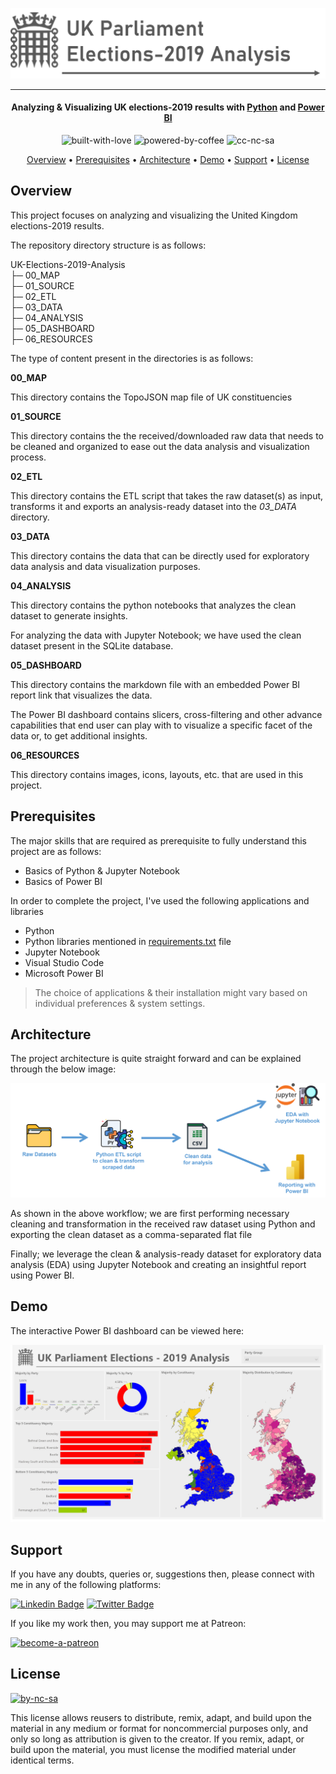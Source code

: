 ![Project Logo][project_logo]

---

<h4 align="center">Analyzing & Visualizing UK elections-2019 results with <a href="https://en.wikipedia.org/wiki/Python_(programming_language)" target="_blank">Python</a> and <a href="https://en.wikipedia.org/wiki/Microsoft_Power_BI" target="_blank">Power BI</a></h4>

<p align='center'>
<img src="https://i.ibb.co/KxfMMsP/built-with-love.png" alt="built-with-love" border="0">
<img src="https://i.ibb.co/MBDK1Pk/powered-by-coffee.png" alt="powered-by-coffee" border="0">
<img src="https://i.ibb.co/CtGqhQH/cc-nc-sa.png" alt="cc-nc-sa" border="0">
</p>

<p align="center">
  <a href="#overview">Overview</a> •
  <a href="#prerequisites">Prerequisites</a> •
  <a href="#architecture">Architecture</a> •
  <a href="#demo">Demo</a> •
  <a href="#support">Support</a> •
  <a href="#license">License</a>
</p>

## Overview

This project focuses on analyzing and visualizing the United Kingdom elections-2019 results.

The repository directory structure is as follows:

UK-Elections-2019-Analysis<br>
├─ 00_MAP<br>
├─ 01_SOURCE<br>
├─ 02_ETL<br>
├─ 03_DATA<br>
├─ 04_ANALYSIS<br>
├─ 05_DASHBOARD<br>
├─ 06_RESOURCES<br>

The type of content present in the directories is as follows:

**00_MAP**

This directory contains the TopoJSON map file of UK constituencies

**01_SOURCE**

This directory contains the the received/downloaded raw data that needs to be cleaned and organized to ease out the data analysis and visualization process.

**02_ETL**

This directory contains the ETL script that takes the raw dataset(s) as input, transforms it and exports an analysis-ready dataset into the _03_DATA_ directory.

**03_DATA**

This directory contains the data that can be directly used for exploratory data analysis and data visualization purposes.

**04_ANALYSIS**

This directory contains the python notebooks that analyzes the clean dataset to generate insights.

For analyzing the data with Jupyter Notebook; we have used the clean dataset present in the SQLite database.

**05_DASHBOARD**

This directory contains the markdown file with an embedded Power BI report link that visualizes the data.

The Power BI dashboard contains slicers, cross-filtering and other advance capabilities that end user can play with to visualize a specific facet of the data or, to get additional insights.

**06_RESOURCES**

This directory contains images, icons, layouts, etc. that are used in this project.

## Prerequisites

The major skills that are required as prerequisite to fully understand this project are as follows:

- Basics of Python & Jupyter Notebook
- Basics of Power BI

In order to complete the project, I've used the following applications and libraries

- Python
- Python libraries mentioned in [requirements.txt][requirements] file
- Jupyter Notebook
- Visual Studio Code
- Microsoft Power BI

> The choice of applications & their installation might vary based on individual preferences & system settings.

## Architecture

The project architecture is quite straight forward and can be explained through the below image:

![Process Architecture][process_workflow]

As shown in the above workflow; we are first performing necessary cleaning and transformation in the received raw dataset using Python and exporting the clean dataset as a comma-separated flat file

Finally; we leverage the clean & analysis-ready dataset for exploratory data analysis (EDA) using Jupyter Notebook and creating an insightful report using Power BI.

## Demo

The interactive Power BI dashboard can be viewed here:

[![Power BI Dashboard][dashboard_image]][dashboard_link]

## Support

If you have any doubts, queries or, suggestions then, please connect with me in any of the following platforms:

[![Linkedin Badge][linkedinbadge]][linkedin] [![Twitter Badge][twitterbadge]][twitter]

If you like my work then, you may support me at Patreon:

<a href="https://www.patreon.com/quantumudit" target="_blank">
<img src="https://i.ibb.co/94bkJwp/become-a-patreon.png" alt="become-a-patreon" border="0" width="170" height="50">
</a>

## License

<a href = 'https://creativecommons.org/licenses/by-nc-sa/4.0/' target="_blank">
    <img src="https://i.ibb.co/mvmWGkm/by-nc-sa.png" alt="by-nc-sa" border="0" width="88" height="31">
</a>

This license allows reusers to distribute, remix, adapt, and build upon the material in any medium or format for noncommercial purposes only, and only so long as attribution is given to the creator. If you remix, adapt, or build upon the material, you must license the modified material under identical terms.

<!-- Image Links -->

[project_logo]: 06_RESOURCES/project_cover_image.png
[process_workflow]: 06_RESOURCES/process_architecture.png
[scraping_graphic]: 06_RESOURCES/scraping_graphic.gif
[dashboard_image]: 06_RESOURCES/dashboard_image.png

<!-- External Links -->

[requirements]: ./requirements.txt

<!-- Profile Links -->

[linkedin]: https://www.linkedin.com/in/uditkumarchatterjee/
[twitter]: https://twitter.com/quantumudit
[dashboard_link]: https://app.powerbi.com/view?r=eyJrIjoiODM0NDdhZDktODE0Ny00MjI2LWJmMGEtNzQ5MDk4MzRlYzhiIiwidCI6IjcwODlkNGIxLTQyMmUtNDYzZi1hNGM3LTViY2FiOTk0MGRiZCJ9

<!-- Shields Profile Links -->

[linkedinbadge]: https://img.shields.io/badge/-uditkumarchatterjee-0e76a8?style=flat&labelColor=0e76a8&logo=linkedin&logoColor=white
[twitterbadge]: https://img.shields.io/badge/-@quantumudit-1ca0f1?style=flat&labelColor=1ca0f1&logo=twitter&logoColor=white&link=https://twitter.com/quantumudit
